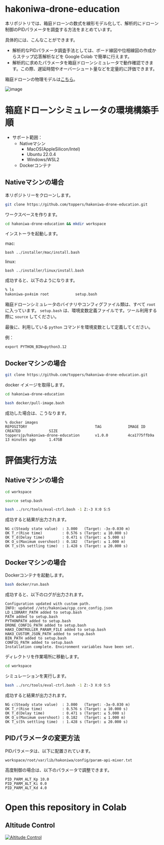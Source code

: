 # hakoniwa-drone-education

本リポジトリでは、箱庭ドローンの数式を線形モデル化して、解析的にドローン制御のPIDパラメータを調査する方法をまとめています。

具体的には、こんなことができます。

- 解析的なPIDパラメータ調査手法としては、ボード線図や位相線図の作成からステップ応答解析などを Google Colab で簡単に行えます。
- 解析的に求めたパラメータを箱庭ドローンシミュレータで動作確認できます。この際、遅延時間やオーバーシュート量などを定量的に評価できます。

箱庭ドローンの物理モデルは[こちら](https://github.com/toppers/hakoniwa-px4sim/blob/main/drone_physics/README-ja.md#%E6%95%B0%E5%BC%8F)。

![image](https://github.com/user-attachments/assets/270c4b61-39f2-4451-b442-c6fc5c1100eb)


# 箱庭ドローンシミュレータの環境構築手順

- サポート範囲：
  - Nativeマシン
    - MacOS(AppleSilicon/Intel)
    - Ubuntu 22.0.4
    - Windows/WSL2
  - Dockerコンテナ

## Nativeマシンの場合

本リポジトリーをクローンします。

```bash
git clone https://github.com/toppers/hakoniwa-drone-education.git
```

ワークスペースを作ります。

```bash
cd hakoniwa-drone-education && mkdir workspace
```

インストーラを起動します。

mac:
```
bash ../installer/mac/install.bash
```

linux:
```
bash ../installer/linux/install.bash
```

成功すると、以下のようになります。

```bash
% ls
hakoniwa-px4sim root            setup.bash
```

箱庭ドローンシミュレータのバイナリやコンフィグファイル類は、すべて `root` に入っています。
`setup.bash` は、環境変数定義ファイルです。ツール利用する際に `source` してください。

最後に、利用している `python` コマンドを環境変数として定義してください。

例：
```
export PYTHON_BIN=python3.12
```

## Dockerマシンの場合

```bash
git clone https://github.com/toppers/hakoniwa-drone-education.git
```

docker イメージを取得します。

```bash
cd hakoniwa-drone-education
```

```bash
bash docker/pull-image.bash
```

成功した場合は、こうなります。
```
% docker images
REPOSITORY                               TAG            IMAGE ID       CREATED             SIZE
toppersjp/hakoniwa-drone-education       v1.0.0         4ca1775ffb9a   13 minutes ago      1.47GB
```

# 評価実行方法

## Nativeマシンの場合

```bash
cd workspace
```

```bash
source setup.bash
```

```bash
bash ../src/tools/eval-ctrl.bash -1 Z:-3 X:0 S:5
```

成功すると結果が出力されます。

```
NG c(Steady state value)  : 3.000   (Target: -3±-0.030 m)
OK T_r(Rise time)         : 0.576 s (Target: ≤ 10.000 s)
OK T_d(Delay time)        : 0.471 s (Target: ≤ 5.000 s)
OK O_s(Maximum overshoot) : 0.182   (Target: ≤ 1.000 m)
OK T_s(5% settling time)  : 1.428 s (Target: ≤ 20.000 s)
```


## Dockerマシンの場合

Dockerコンテナを起動します。
```bash
bash docker/run.bash
```

成功すると、以下のログが出力されます。

```
Configuration updated with custom path.
INFO: updated //etc/hakoniwa/cpp_core_config.json
LD_LIBRARY_PATH added to setup.bash
PATH added to setup.bash
PYTHONPATH added to setup.bash
DRONE_CONFIG_PATH added to setup.bash
HAKO_CONTROLLER_PARAM_FILE added to setup.bash
HAKO_CUSTOM_JSON_PATH added to setup.bash
BIN_PATH added to setup.bash
CONFIG_PATH added to setup.bash
Installation complete. Environment variables have been set.
```

ディレクトリを作業場所に移動します。
```bash
cd workspace
```

シミュレーションを実行します。

```bash
bash ../src/tools/eval-ctrl.bash -1 Z:-3 X:0 S:5
```

成功すると結果が出力されます。

```
NG c(Steady state value)  : 3.000   (Target: -3±-0.030 m)
OK T_r(Rise time)         : 0.576 s (Target: ≤ 10.000 s)
OK T_d(Delay time)        : 0.471 s (Target: ≤ 5.000 s)
OK O_s(Maximum overshoot) : 0.182   (Target: ≤ 1.000 m)
OK T_s(5% settling time)  : 1.428 s (Target: ≤ 20.000 s)
```

## PIDパラメータの変更方法

PIDパラメータは、以下に配置されています。

`workspace/root/var/lib/hakoniwa/config/param-api-mixer.txt`

高度制御の場合は、以下のパラメータで調整できます。

```
PID_PARM_ALT_Kp 10.0
PID_PARM_ALT_Ki 0.0
PID_PARM_ALT_Kd 4.0
```

# Open this repository in Colab

## Altitude Control

[![Altitude Control](https://colab.research.google.com/assets/colab-badge.svg)](https://colab.research.google.com/github/toppers/hakoniwa-drone-education/blob/main/colab/alt_control.ipynb)

